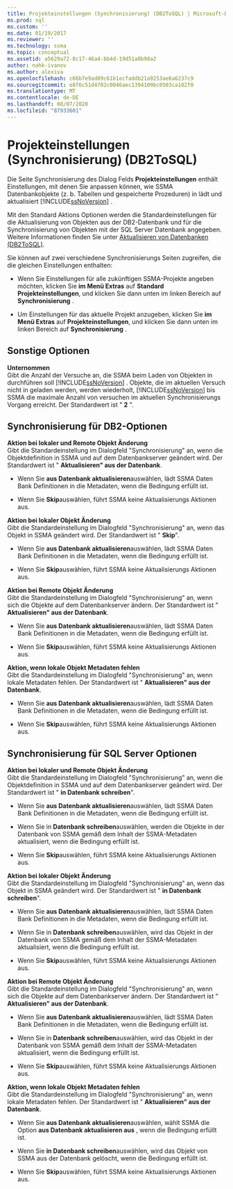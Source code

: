 ```yaml
---
title: Projekteinstellungen (Synchronisierung) (DB2ToSQL) | Microsoft-Dokumentation
ms.prod: sql
ms.custom: ''
ms.date: 01/19/2017
ms.reviewer: ''
ms.technology: ssma
ms.topic: conceptual
ms.assetid: a5629a72-8c17-46a4-bb4d-19d51a0b98a2
author: nahk-ivanov
ms.author: alexiva
ms.openlocfilehash: c66b7e9ad09c61b1ecfaddb21a9253ae6a6237c9
ms.sourcegitcommit: e8f6c51d4702c0046aec1394109bc0503ca182f0
ms.translationtype: MT
ms.contentlocale: de-DE
ms.lasthandoff: 08/07/2020
ms.locfileid: "87933601"
---
```

# <a name="project-settingssynchronization-db2tosql"></a>Projekteinstellungen (Synchronisierung) (DB2ToSQL)
Die Seite Synchronisierung des Dialog Felds **Projekteinstellungen** enthält Einstellungen, mit denen Sie anpassen können, wie SSMA Datenbankobjekte (z. b. Tabellen und gespeicherte Prozeduren) in lädt und aktualisiert [!INCLUDE[ssNoVersion](../../includes/ssnoversion-md.md)] .  
  
Mit den Standard Aktions Optionen werden die Standardeinstellungen für die Aktualisierung von Objekten aus der DB2-Datenbank und für die Synchronisierung von Objekten mit der SQL Server Datenbank angegeben. Weitere Informationen finden Sie unter [Aktualisieren von Datenbanken &#40;DB2ToSQL&#41;](../../ssma/db2/refresh-from-database-db2tosql.md).  
  
Sie können auf zwei verschiedene Synchronisierungs Seiten zugreifen, die die gleichen Einstellungen enthalten:  
  
-   Wenn Sie Einstellungen für alle zukünftigen SSMA-Projekte angeben möchten, klicken Sie **im Menü Extras** auf **Standard Projekteinstellungen**, und klicken Sie dann unten im linken Bereich auf **Synchronisierung** .  
  
-   Um Einstellungen für das aktuelle Projekt anzugeben, klicken Sie **im Menü Extras** auf **Projekteinstellungen**, und klicken Sie dann unten im linken Bereich auf **Synchronisierung** .  
  
## <a name="miscellaneous-options"></a>Sonstige Optionen  
**Unternommen**  
Gibt die Anzahl der Versuche an, die SSMA beim Laden von Objekten in durchführen soll [!INCLUDE[ssNoVersion](../../includes/ssnoversion-md.md)] . Objekte, die im aktuellen Versuch nicht in geladen werden, werden wiederholt, [!INCLUDE[ssNoVersion](../../includes/ssnoversion-md.md)] bis SSMA die maximale Anzahl von versuchen im aktuellen Synchronisierungs Vorgang erreicht. Der Standardwert ist " **2** ".  
  
## <a name="synchronization-for-db2-options"></a>Synchronisierung für DB2-Optionen  
**Aktion bei lokaler und Remote Objekt Änderung**  
Gibt die Standardeinstellung im Dialogfeld "Synchronisierung" an, wenn die Objektdefinition in SSMA und auf dem Datenbankserver geändert wird. Der Standardwert ist " **Aktualisieren" aus der Datenbank**.  
  
-   Wenn Sie **aus Datenbank aktualisieren**auswählen, lädt SSMA Daten Bank Definitionen in die Metadaten, wenn die Bedingung erfüllt ist.  
  
-   Wenn Sie **Skip**auswählen, führt SSMA keine Aktualisierungs Aktionen aus.  
  
**Aktion bei lokaler Objekt Änderung**  
Gibt die Standardeinstellung im Dialogfeld "Synchronisierung" an, wenn das Objekt in SSMA geändert wird. Der Standardwert ist " **Skip**".  
  
-   Wenn Sie **aus Datenbank aktualisieren**auswählen, lädt SSMA Daten Bank Definitionen in die Metadaten, wenn die Bedingung erfüllt ist.  
  
-   Wenn Sie **Skip**auswählen, führt SSMA keine Aktualisierungs Aktionen aus.  
  
**Aktion bei Remote Objekt Änderung**  
Gibt die Standardeinstellung im Dialogfeld "Synchronisierung" an, wenn sich die Objekte auf dem Datenbankserver ändern. Der Standardwert ist " **Aktualisieren" aus der Datenbank**.  
  
-   Wenn Sie **aus Datenbank aktualisieren**auswählen, lädt SSMA Daten Bank Definitionen in die Metadaten, wenn die Bedingung erfüllt ist.  
  
-   Wenn Sie **Skip**auswählen, führt SSMA keine Aktualisierungs Aktionen aus.  
  
**Aktion, wenn lokale Objekt Metadaten fehlen**  
Gibt die Standardeinstellung im Dialogfeld "Synchronisierung" an, wenn lokale Metadaten fehlen. Der Standardwert ist " **Aktualisieren" aus der Datenbank**.  
  
-   Wenn Sie **aus Datenbank aktualisieren**auswählen, lädt SSMA Daten Bank Definitionen in die Metadaten, wenn die Bedingung erfüllt ist.  
  
-   Wenn Sie **Skip**auswählen, führt SSMA keine Aktualisierungs Aktionen aus.  
  
## <a name="synchronization-for-sql-server-options"></a>Synchronisierung für SQL Server Optionen  
**Aktion bei lokaler und Remote Objekt Änderung**  
Gibt die Standardeinstellung im Dialogfeld "Synchronisierung" an, wenn die Objektdefinition in SSMA und auf dem Datenbankserver geändert wird. Der Standardwert ist " **in Datenbank schreiben**".  
  
-   Wenn Sie **aus Datenbank aktualisieren**auswählen, lädt SSMA Daten Bank Definitionen in die Metadaten, wenn die Bedingung erfüllt ist.  
  
-   Wenn Sie in **Datenbank schreiben**auswählen, werden die Objekte in der Datenbank von SSMA gemäß dem Inhalt der SSMA-Metadaten aktualisiert, wenn die Bedingung erfüllt ist.  
  
-   Wenn Sie **Skip**auswählen, führt SSMA keine Aktualisierungs Aktionen aus.  
  
**Aktion bei lokaler Objekt Änderung**  
Gibt die Standardeinstellung im Dialogfeld "Synchronisierung" an, wenn das Objekt in SSMA geändert wird. Der Standardwert ist " **in Datenbank schreiben**".  
  
-   Wenn Sie **aus Datenbank aktualisieren**auswählen, lädt SSMA Daten Bank Definitionen in die Metadaten, wenn die Bedingung erfüllt ist.  
  
-   Wenn Sie in **Datenbank schreiben**auswählen, wird das Objekt in der Datenbank von SSMA gemäß dem Inhalt der SSMA-Metadaten aktualisiert, wenn die Bedingung erfüllt ist.  
  
-   Wenn Sie **Skip**auswählen, führt SSMA keine Aktualisierungs Aktionen aus.  
  
**Aktion bei Remote Objekt Änderung**  
Gibt die Standardeinstellung im Dialogfeld "Synchronisierung" an, wenn sich die Objekte auf dem Datenbankserver ändern.  Der Standardwert ist " **Aktualisieren" aus der Datenbank**.  
  
-   Wenn Sie **aus Datenbank aktualisieren**auswählen, lädt SSMA Daten Bank Definitionen in die Metadaten, wenn die Bedingung erfüllt ist.  
  
-   Wenn Sie in **Datenbank schreiben**auswählen, wird das Objekt in der Datenbank von SSMA gemäß dem Inhalt der SSMA-Metadaten aktualisiert, wenn die Bedingung erfüllt ist.  
  
-   Wenn Sie **Skip**auswählen, führt SSMA keine Aktualisierungs Aktionen aus.  
  
**Aktion, wenn lokale Objekt Metadaten fehlen**  
Gibt die Standardeinstellung im Dialogfeld "Synchronisierung" an, wenn lokale Metadaten fehlen. Der Standardwert ist " **Aktualisieren" aus der Datenbank**.  
  
-   Wenn Sie **aus Datenbank aktualisieren**auswählen, wählt SSMA die Option **aus Datenbank aktualisieren aus** , wenn die Bedingung erfüllt ist.  
  
-   Wenn Sie **in Datenbank schreiben**auswählen, wird das Objekt von SSMA aus der Datenbank gelöscht, wenn die Bedingung erfüllt ist.  
  
-   Wenn Sie **Skip**auswählen, führt SSMA keine Aktualisierungs Aktionen aus.  
  
